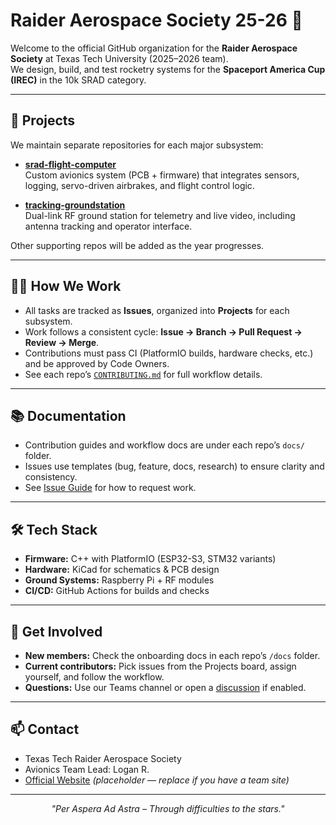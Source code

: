 # Raider Aerospace Society 25-26 🚀

Welcome to the official GitHub organization for the **Raider Aerospace Society** at Texas Tech University (2025–2026 team).  
We design, build, and test rocketry systems for the **Spaceport America Cup (IREC)** in the 10k SRAD category.

---

## 🌌 Projects

We maintain separate repositories for each major subsystem:

- **[srad-flight-computer](https://github.com/RaiderAerospaceSociety25-26/srad-flight-computer)**  
  Custom avionics system (PCB + firmware) that integrates sensors, logging, servo-driven airbrakes, and flight control logic.

- **[tracking-groundstation](https://github.com/RaiderAerospaceSociety25-26/tracking-groundstation)**  
  Dual-link RF ground station for telemetry and live video, including antenna tracking and operator interface.

Other supporting repos will be added as the year progresses.

---

## 🧑‍💻 How We Work

- All tasks are tracked as **Issues**, organized into **Projects** for each subsystem.
- Work follows a consistent cycle: **Issue → Branch → Pull Request → Review → Merge**.
- Contributions must pass CI (PlatformIO builds, hardware checks, etc.) and be approved by Code Owners.
- See each repo’s [`CONTRIBUTING.md`](./) for full workflow details.

---

## 📚 Documentation

- Contribution guides and workflow docs are under each repo’s `docs/` folder.
- Issues use templates (bug, feature, docs, research) to ensure clarity and consistency.
- See [Issue Guide](https://github.com/RaiderAerospaceSociety25-26/srad-flight-computer/tree/main/docs/ISSUE_GUIDE.md) for how to request work.

---

## 🛠 Tech Stack

- **Firmware:** C++ with PlatformIO (ESP32-S3, STM32 variants)
- **Hardware:** KiCad for schematics & PCB design
- **Ground Systems:** Raspberry Pi + RF modules
- **CI/CD:** GitHub Actions for builds and checks

---

## 🤝 Get Involved

- **New members:** Check the onboarding docs in each repo’s `/docs` folder.
- **Current contributors:** Pick issues from the Projects board, assign yourself, and follow the workflow.
- **Questions:** Use our Teams channel or open a [discussion](https://github.com/orgs/RaiderAerospaceSociety25-26/discussions) if enabled.

---

## 📫 Contact

- Texas Tech Raider Aerospace Society
- Avionics Team Lead: Logan R.
- [Official Website](https://www.texastech.edu/) _(placeholder — replace if you have a team site)_

---

<p align="center">
  <em>"Per Aspera Ad Astra – Through difficulties to the stars."</em>
</p>
